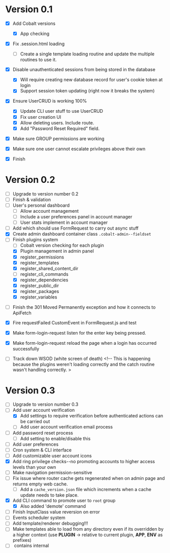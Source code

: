 # Version 0.1
 - [x] Add Cobalt versions
   - [x] App checking
 - [x] Fix .session.html loading
   - [ ] Create a single template loading routine and update the multiple routines to use it.
 - [x] Disable unauthenticated sessions from being stored in the database
   - [x] Will require creating new database record for user's cookie token at login
   - [x] Support session token updating (right now it breaks the system)
 - [x] Ensure UserCRUD is working 100%
   - [x] Update CLI user stuff to use UserCRUD
   - [x] Fix user creation UI
   - [x] Allow deleting users. Include route.
   - [x] Add "Password Reset Required" field.
 - [x] Make sure GROUP permissions are working
 - [x] Make sure one user cannot escalate privileges above their own
 - [x] Finish <help-span>


# Version 0.2
 - [ ] Upgrade to version number 0.2
 - [ ] Finish <input-object-array> & validation
   <!-- Is there a better way to do input-object-array? -->
 - [ ] User's personal dashboard
   - [ ] Allow account management
   - [ ] Include a user preferences panel in account manager
   - [ ] User stats implement in account manager
 - [ ] Add <async-button> which should use FormRequest to carry out async stuff
 - [x] Create admin dashboard container class `.cobalt-admin--fieldset`
 - [ ] Finish plugins system
   - [ ] Cobalt version checking for each plugin
   <!-- - [ ] Plugins info/cache should be stored in the database // Not gonna happen -->
   - [x] Plugin management in admin panel
   - [x] register_permissions
   - [x] register_templates
   - [x] register_shared_content_dir
   - [ ] register_cli_commands
   - [x] register_dependencies
   - [x] register_public_dir
   - [x] register_packages
   - [x] register_variables
 <!-- - [ ] Cobalt Settings (modified stored in database) -->
 - [ ] Finish the 301 Moved Permanently exception and how it connects to ApiFetch
 - [x] Fire requestFailed CustomEvent in FormRequest.js and test
 - [x] Make form-login-request listen for the enter key being pressed.
 - [x] Make form-login-request reload the page when a login has occurred successfully
 - [ ] Track down WSOD (white screen of death) <!-- This is happening because the plugins weren't loading correctly and the catch routine wasn't handling correctly. >


# Version 0.3
 - [ ] Upgrade to version number 0.3
 - [ ] Add user account verification
   - [x] Add settings to require verification before authenticated actions can be carried out
   - [ ] Add user account verification email process
 - [ ] Add password reset process
   - [ ] Add setting to enable/disable this
 - [ ] Add user preferences
 - [ ] Cron system & CLI interface
 - [ ] Add customizable user account icons
 - [x] Add ring privilege checks--no promoting accounts to higher access levels than your own
 - [ ] Make navigation permission-sensitive
 - [ ] Fix issue where router cache gets regenerated when on admin page and returns empty web cache.
   - [ ] Add a `cache_version.json` file which increments when a cache update needs to take place.
 - [x] Add CLI command to promote user to `root` group
   - [x] Also added 'demote' command
 - [ ] Finish InputClass value reversion on error
 - [ ] Events scheduler system
 - [ ] Add template/renderer debugging!!!
 - [ ] Make templates able to load from any directory even if its overridden by a higher context (use __PLUGIN__ -> relative to current plugin, __APP__, __ENV__ as prefixes)
 - [ ] <replicator-button> contains internal <template>

# Version 0.4
- [ ] Upgrade to version 0.4
- [ ] Finish &lt;async-wizard&gt;
- [ ] Allow plugins to display their own panel when you click on their name.
- [ ] Add widgets to admin dashboard
   - [ ] Plugins can add widgets
 - [ ] Finish autocomplete
   - [ ] Fire event on autocomplete found
   - [ ] Replace the search element in input-array with auto-complete

# Todo
 - [ ] Make duotone icon set a plugin
 - [ ] Update the Settings Manager so it instantiates Settings class (interface of iterable)
   - [ ] Settings class contains every default value as a method